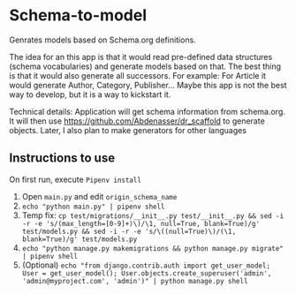 # Schema-to-model
Genrates models based on Schema.org definitions.

The idea for an this app is that it would read pre-defined data structures (schema vocabularies) and generate models based on that. The best thing is that it would also generate all successors. For example: For Article it would generate Author, Category, Publisher... Maybe this app is not the best way to develop, but it is a way to kickstart it.

Technical details: Application will get schema information from schema.org. It will then use https://github.com/Abdenasser/dr_scaffold to generate objects. Later, I also plan to make generators for other languages

## Instructions to use

On first run, execute `Pipenv install`
1. Open `main.py` and edit `origin_schema_name`
2. `echo "python main.py" | pipenv shell`
4. Temp fix: `cp test/migrations/__init__.py test/__init__.py && sed -i -r -e 's/(max_length=[0-9]+)\)/\1, null=True, blank=True)/g' test/models.py && sed -i -r -e 's/\((null=True)\)/(\1, blank=True)/g' test/models.py`
5. `echo "python manage.py makemigrations && python manage.py migrate" | pipenv shell`
6. (Optional) `echo "from django.contrib.auth import get_user_model; User = get_user_model(); User.objects.create_superuser('admin', 'admin@myproject.com', 'admin')" | python manage.py shell`